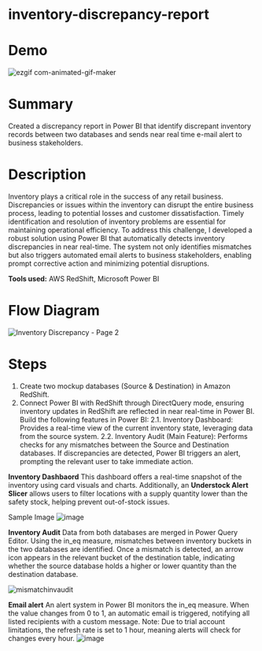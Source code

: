 # inventory-discrepancy-report

# Demo
![ezgif com-animated-gif-maker](https://github.com/user-attachments/assets/2f05721a-692a-44ed-9ff8-bd372091d444)

# Summary

Created a discrepancy report in Power BI that identify discrepant inventory records between two databases and sends near real time e-mail alert to business stakeholders.

# Description

Inventory plays a critical role in the success of any retail business. Discrepancies or issues within the inventory can disrupt the entire business process, leading to potential losses and customer dissatisfaction. Timely identification and resolution of inventory problems are essential for maintaining operational efficiency. To address this challenge, I developed a robust solution using Power BI that automatically detects inventory discrepancies in near real-time. The system not only identifies mismatches but also triggers automated email alerts to business stakeholders, enabling prompt corrective action and minimizing potential disruptions.

**Tools used:** AWS RedShift, Microsoft Power BI

# Flow Diagram

![Inventory Discrepancy - Page 2](https://github.com/user-attachments/assets/26f75067-1a30-4d20-a85c-b127640b5d7c)

# Steps

1. Create two mockup databases (Source & Destination) in Amazon RedShift.
2. Connect Power BI with RedShift through DirectQuery mode, ensuring inventory updates in RedShift are reflected in near real-time in Power BI.
   Build the following features in Power BI:
   2.1. Inventory Dashboard: Provides a real-time view of the current inventory state, leveraging data from the source system.
   2.2. Inventory Audit (Main Feature): Performs checks for any mismatches between the Source and Destination databases. If discrepancies are detected, Power BI triggers an alert, prompting the relevant user to take immediate action.

**Inventory Dashbaord**
This dashboard offers a real-time snapshot of the inventory using card visuals and charts. Additionally, an **Understock Alert Slicer** allows users to filter locations with a supply quantity lower than the safety stock, helping prevent out-of-stock issues.

Sample Image
![image](https://github.com/user-attachments/assets/734c33e1-fe00-4a4f-a7e6-b1094b797dc6)

**Inventory Audit**
Data from both databases are merged in Power Query Editor. Using the in_eq measure, mismatches between inventory buckets in the two databases are identified. Once a mismatch is detected, an arrow icon appears in the relevant bucket of the destination table, indicating whether the source database holds a higher or lower quantity than the destination database.

![mismatchinvaudit](https://github.com/user-attachments/assets/2d0c923e-3276-448c-bff1-2157197c7b2e)

**Email alert**
An alert system in Power BI monitors the in_eq measure. When the value changes from 0 to 1, an automatic email is triggered, notifying all listed recipients with a custom message. Note: Due to trial account limitations, the refresh rate is set to 1 hour, meaning alerts will check for changes every hour.
![image](https://github.com/user-attachments/assets/f11ebdf1-f38a-487e-a543-e60355b17878)
